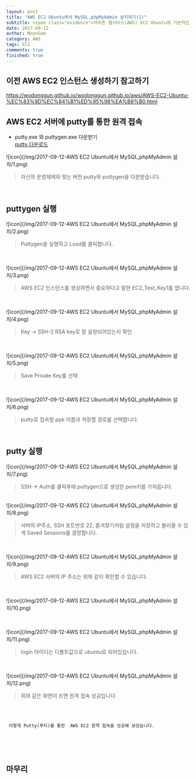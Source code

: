 ```yaml
---
layout: post
title: "AWS EC2 Ubuntu에서 MySQL,phpMyAdmin 설치하기(1)"
subtitle: <span class="evidence">아마존 웹서비스(AWS) EC2 Ubuntu에 기본적인 데이터베이스인 MySQL과 phpMyAdmin을 설치해보자</span>
date: 2017-09-12
author: NoonGam
category: AWS
tags: EC2
comments: true
finished: true
---
```

## 이전 AWS EC2 인스턴스 생성하기 참고하기

https://wodonggun.github.io/wodonggun.github.io/aws/AWS-EC2-Ubuntu-%EC%83%9D%EC%84%B1%ED%95%98%EA%B8%B0.html


## AWS EC2 서버에 putty를 통한 원격 접속

- putty.exe 와 puttygen.exe 다운받기 <br>
[putty 다운로드](https://www.chiark.greenend.org.uk/~sgtatham/putty/latest.html)


![icon](/img/2017-09-12-AWS EC2 Ubuntu에서 MySQL,phpMyAdmin 설치/1.png)

> 자신의 운영체제와 맞는 버전 putty와 puttygen을 다운받습니다.  

<br>

## puttygen 실행

![icon](/img/2017-09-12-AWS EC2 Ubuntu에서 MySQL,phpMyAdmin 설치/2.png)

> Puttygen을 실행하고 Load를 클릭합니다.

<br>

![icon](/img/2017-09-12-AWS EC2 Ubuntu에서 MySQL,phpMyAdmin 설치/3.png)
> AWS EC2 인스턴스를 생성하면서 중요하다고 말한 EC2_Test_Key1를 엽니다.

<br>

![icon](/img/2017-09-12-AWS EC2 Ubuntu에서 MySQL,phpMyAdmin 설치/4.png)
> Key -> SSH-2 RSA key로 잘 설정되어있는지 확인

<br>

![icon](/img/2017-09-12-AWS EC2 Ubuntu에서 MySQL,phpMyAdmin 설치/5.png)
> Save Private Key를 선택

<br>

![icon](/img/2017-09-12-AWS EC2 Ubuntu에서 MySQL,phpMyAdmin 설치/6.png)
> putty로 접속할 ppk 이름과 저장할 경로를 선택합니다.

<br>


## putty 실행


![icon](/img/2017-09-12-AWS EC2 Ubuntu에서 MySQL,phpMyAdmin 설치/7.png)

>  SSH -> Auth를 클릭후에 puttygen으로 생성한 pem키를 가져옵니다.


<br>
![icon](/img/2017-09-12-AWS EC2 Ubuntu에서 MySQL,phpMyAdmin 설치/8.png)

>  서버의 IP주소, SSH 포트번호 22, 즐겨찾기처럼 설정을 저장하고 불러올 수 있게 Saved Sessions를 결정합니다.

<br>

![icon](/img/2017-09-12-AWS EC2 Ubuntu에서 MySQL,phpMyAdmin 설치/9.png)

> AWS EC2 서버의 IP 주소는 위와 같이 확인할 수 있습니다.

<br>

![icon](/img/2017-09-12-AWS EC2 Ubuntu에서 MySQL,phpMyAdmin 설치/10.png)


<br>

![icon](/img/2017-09-12-AWS EC2 Ubuntu에서 MySQL,phpMyAdmin 설치/11.png)

>  login 아이디는 디폴트값으로 ubuntu로 되어있습니다.

<br>

![icon](/img/2017-09-12-AWS EC2 Ubuntu에서 MySQL,phpMyAdmin 설치/12.png)<br>

> 위와 같은 화면이 뜨면 원격 접속 성공입니다.




<br>
<br>

     이렇게 Putty(푸티)를 통한  AWS EC2 원격 접속을 성공해 보았습니다.

<br>
<br>
<br>

## 마무리
